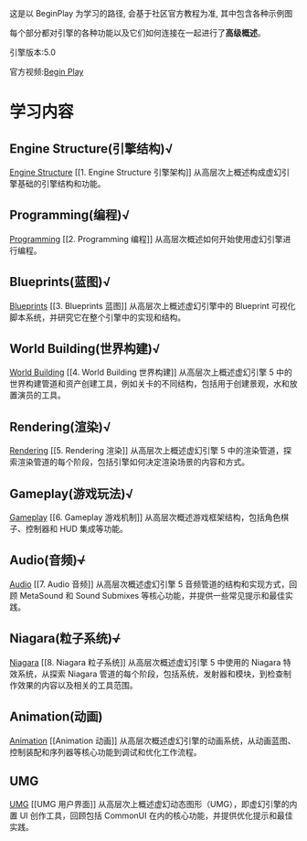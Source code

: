 这是以 BeginPlay 为学习的路径, 会基于社区官方教程为准, 其中包含各种示例图

每个部分都对引擎的各种功能以及它们如何连接在一起进行了**高级概述**。

引擎版本:5.0

官方视频:[Begin Play](https://dev.epicgames.com/community/learning/paths/0w/unreal-engine-beginplay)

# 学习内容

## Engine Structure(引擎结构)√

[Engine Structure](https://jsgqfsm5h1r9.sg.larksuite.com/wiki/KXDYwq85Tioptsk5DJjlwxJ4gif)
[[1. Engine Structure 引擎架构]]
从高层次上概述构成虚幻引擎基础的引擎结构和功能。

## Programming(编程)√

[Programming](https://jsgqfsm5h1r9.sg.larksuite.com/wiki/VVP2wy8tgiNk2gks8v9l9x2VgRf)
[[2. Programming 编程]]
从高层次概述如何开始使用虚幻引擎进行编程。

## Blueprints(蓝图)√

[Blueprints](https://jsgqfsm5h1r9.sg.larksuite.com/wiki/PP38w48qei9GU9kEvz8lIHEOgjb)
[[3. Blueprints 蓝图]]
从高层次上概述虚幻引擎中的 Blueprint 可视化脚本系统，并研究它在整个引擎中的实现和结构。

## World Building(世界构建)√

[World Building](https://jsgqfsm5h1r9.sg.larksuite.com/wiki/K6bcwWsfYixQjZkKiXilmry5gJe)
[[4. World Building 世界构建]]
从高层次上概述虚幻引擎 5 中的世界构建管道和资产创建工具，例如关卡的不同结构，包括用于创建景观，水和放置演员的工具。

## Rendering(渲染)√

[Rendering](https://jsgqfsm5h1r9.sg.larksuite.com/wiki/PQmIwcCcSimaX5kbELalNnIRgog)
[[5. Rendering 渲染]]
从高层次上概述虚幻引擎 5 中的渲染管道，探索渲染管道的每个阶段，包括引擎如何决定渲染场景的内容和方式。

## Gameplay(游戏玩法)√

[Gameplay](https://jsgqfsm5h1r9.sg.larksuite.com/wiki/MhSXwXw71i4jYlkBXDhl5zbmgCf)
[[6. Gameplay 游戏机制]]
从高层次概述游戏框架结构，包括角色棋子、控制器和 HUD 集成等功能。

## Audio(音频)~~√~~

[Audio](https://jsgqfsm5h1r9.sg.larksuite.com/wiki/Kk6jw2PwliksCSkAR4NlZRljgHe)
[[7. Audio 音频]]
从高层次概述虚幻引擎 5 音频管道的结构和实现方式，回顾 MetaSound 和 Sound Submixes 等核心功能，并提供一些常见提示和最佳实践。

## Niagara(粒子系统)~~√~~

[Niagara](https://jsgqfsm5h1r9.sg.larksuite.com/wiki/UA9wwpZdfi8hy0kE9rZluXJhghg)
[[8. Niagara 粒子系统]]
从高层次概述虚幻引擎 5 中使用的 Niagara 特效系统，从探索 Niagara 管道的每个阶段，包括系统，发射器和模块，到检查制作效果的内容以及相关的工具范围。

## Animation(动画)

[Animation](https://jsgqfsm5h1r9.sg.larksuite.com/wiki/NGhzwzLFFie6dMkZHO5lOgONg4g)
[[Animation 动画]]
从高层次概述虚幻引擎的动画系统，从动画蓝图、控制装配和序列器等核心功能到调试和优化工作流程。

## UMG

[UMG](https://jsgqfsm5h1r9.sg.larksuite.com/wiki/OUUbwKPSuiHQM8ku4PqlGx8jgeg)
[[UMG 用户界面]]
从高层次上概述虚幻动态图形（UMG），即虚幻引擎的内置 UI 创作工具，回顾包括 CommonUI 在内的核心功能，并提供优化提示和最佳实践。
